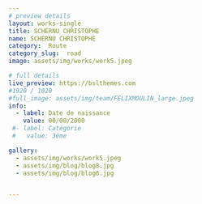 ```yaml
---
# preview details
layout: works-single
title: SCHERNU CHRISTOPHE
name: SCHERNU CHRISTOPHE
category:  Route
category_slug:  road
image: assets/img/works/work5.jpeg

# full details
live_preview: https://bslthemes.com
#1920 / 1020
#full_image: assets/img/team/FELIXMOULIN_large.jpeg
info:
  - label: Date de naissance
    value: 00/00/2000
 #- label: Catégorie 
 #   value: 3ème

gallery:
  - assets/img/works/work5.jpeg
  - assets/img/blog/blog8.jpg
  - assets/img/blog/blog6.jpg


---
```

